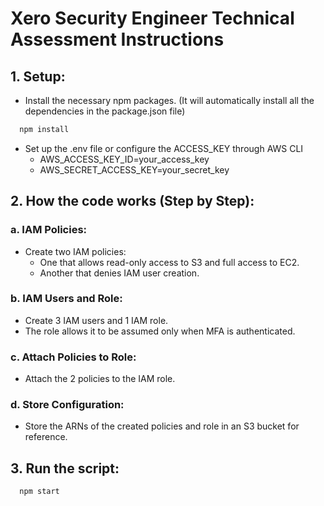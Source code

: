 # Xero Security Engineer Technical Assessment Instructions

## 1. Setup:
- Install the necessary npm packages. (It will automatically install all the dependencies in the package.json file)
```bash
  npm install
```
- Set up the .env file or configure the ACCESS_KEY through AWS CLI
  - AWS_ACCESS_KEY_ID=your_access_key
  - AWS_SECRET_ACCESS_KEY=your_secret_key 

## 2. How the code works (Step by Step):

### a. IAM Policies:
- Create two IAM policies:
  - One that allows read-only access to S3 and full access to EC2.
  - Another that denies IAM user creation.

### b. IAM Users and Role:
- Create 3 IAM users and 1 IAM role.
- The role allows it to be assumed only when MFA is authenticated.

### c. Attach Policies to Role:
- Attach the 2 policies to the IAM role.

### d. Store Configuration:
- Store the ARNs of the created policies and role in an S3 bucket for reference.

## 3. Run the script:
```bash
  npm start
```